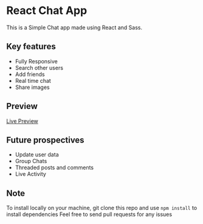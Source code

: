 # React Chat App

This is a Simple Chat app made using React and Sass.

## Key features

- Fully Responsive
- Search other users
- Add friends
- Real time chat
- Share images

## Preview

[Live Preview](https://react-chat-app-jet.vercel.app/)

## Future prospectives

- Update user data
- Group Chats
- Threaded posts and comments
- Live Activity

## Note

To install locally on your machine, git clone this repo and use `npm install` to install dependencies
Feel free to send pull requests for any issues
